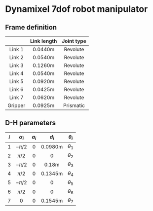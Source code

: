 # Dynamixel 7dof robot manipulator

## Frame definition
|         | Link length | Joint type |
| :-----: | :---------: | :--------: |
| Link 1  |   0.0440m   |  Revolute  |
| Link 2  |   0.0540m   |  Revolute  |
| Link 3  |   0.1260m   |  Revolute  |
| Link 4  |   0.0540m   |  Revolute  |
| Link 5  |   0.0920m   |  Revolute  |
| Link 6  |   0.0425m   |  Revolute  |
| Link 7  |   0.0620m   |  Revolute  |
| Gripper |   0.0925m   | Prismatic  |

## D-H parameters
|  $i$  | $\alpha_i$ | $a_i$ |  $d_i$  | $\theta_i$ |
| :---: | :--------: | :---: | :-----: | :--------: |
|   1   |  $-\pi/2$  |   0   | 0.0980m | $\theta_1$ |
|   2   |  $\pi/2$   |   0   |    0    | $\theta_2$ |
|   3   |  $-\pi/2$  |   0   |  0.18m  | $\theta_3$ |
|   4   |  $\pi/2$   |   0   | 0.1345m | $\theta_4$ |
|   5   |  $-\pi/2$  |   0   |    0    | $\theta_5$ |
|   6   |  $\pi/2$   |   0   |    0    | $\theta_6$ |
|   7   |     0      |   0   | 0.1545m | $\theta_7$ |